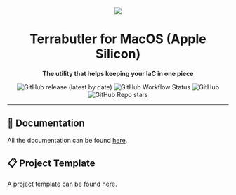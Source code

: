 <div align="center">

<img src="docs/assets/logo.png" align="center"/>

# Terrabutler for MacOS (Apple Silicon)

**The utility that helps keeping your IaC in one piece**

</div>

<div align="center">

![GitHub release (latest by date)](https://img.shields.io/github/v/release/montblu/terrabutler?color=8956c4&label=Latest%20Version&logo=Github&style=for-the-badge)
![GitHub Workflow Status](https://img.shields.io/github/actions/workflow/status/montblu/terrabutler/release.yml?color=8956c4&logo=Github&style=for-the-badge)
![GitHub](https://img.shields.io/github/license/montblu/terrabutler?color=8956c4&logo=Github&style=for-the-badge)
![GitHub Repo stars](https://img.shields.io/github/stars/montblu/terrabutler?color=8956c4&label=Repo%20Stars&style=for-the-badge)
</div>

---

## 📖 Documentation

All the documentation can be found [here](https://docs.montblu.eu/terrabutler).

## 📋 Project Template

A project template can be found [here](https://github.com/montblu/template-terrabutler-aws).
